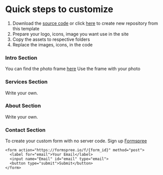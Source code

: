 # Quick steps to customize
1. Download the [source code](https://github.com/narenkram/PersonalWebsiteTemplate/releases) or click [here](https://github.com/narenkram/PersonalWebsiteTemplate/generate) to create new repository from this template
1. Prepare your logo, icons, image you want use in the site
2. Copy the assets to respective folders
3. Replace the images, icons, in the code


### Intro Section
You can find the photo frame [here](./assets/../../assets/images/) Use the frame with your photo

### Services Section
Write your own.

### About Section
Write your own.

### Contact Section
To create your custom form with no server code. Sign up [Formspree](https://formspree.io/)

```
<form action="https://formspree.io/f/{form_id}" method="post">
  <label for="email">Your Email</label>
  <input name="Email" id="email" type="email">
  <button type="submit">Submit</button>
</form>
```